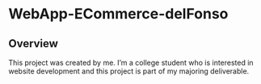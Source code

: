 # WebApp-ECommerce-delFonso

## Overview
This project was created by me. I’m a college student who is interested in website development and this project is part of my majoring deliverable. 
